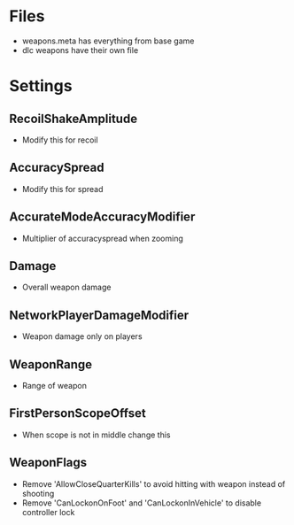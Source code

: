# Files
- weapons.meta has everything from base game
- dlc weapons have their own file

# Settings
## RecoilShakeAmplitude
- Modify this for recoil

## AccuracySpread
- Modify this for spread

## AccurateModeAccuracyModifier
- Multiplier of accuracyspread when zooming

## Damage
- Overall weapon damage

## NetworkPlayerDamageModifier
- Weapon damage only on players

## WeaponRange
- Range of weapon

## FirstPersonScopeOffset
- When scope is not in middle change this

## WeaponFlags
- Remove 'AllowCloseQuarterKills' to avoid hitting with weapon instead of shooting
- Remove 'CanLockonOnFoot' and 'CanLockonInVehicle' to disable controller lock